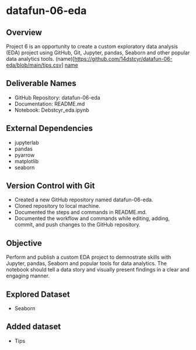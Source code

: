 # datafun-06-eda

## Overview
Project 6 is an opportunity to create a custom exploratory data analysis (EDA) project using GitHub, Git, Jupyter, pandas, Seaborn and other popular data analytics tools.
(name)[https://github.com/14dstcyr/datafun-06-eda/blob/main/tips.csv]
[name](https://github.com/14dstcyr/datafun-06-eda/blob/main/tips.csv)

## Deliverable Names
- GitHub Repository: datafun-06-eda
- Documentation: README.md
- Notebook: Debstcyr_eda.ipynb

## External Dependencies
- jupyterlab
- pandas
- pyarrow
- matplotlib
- seaborn

## Version Control with Git
- Created a new GitHub repository named datafun-06-eda.
- Cloned repository to local machine.
- Documented the steps and commands in README.md.
- Documented the workflow and commands while editing, adding, commit, and push changes to the GitHub repository.

## Objective
Perform and publish a custom EDA project to demnostrate skills with Jupyter, pandas, Seaborn and popular tools for data analytics. The notebook should tell a data story and visually present findings in a clear and engaging manner.

## Explored Dataset
- Seaborn

## Added dataset
- Tips
